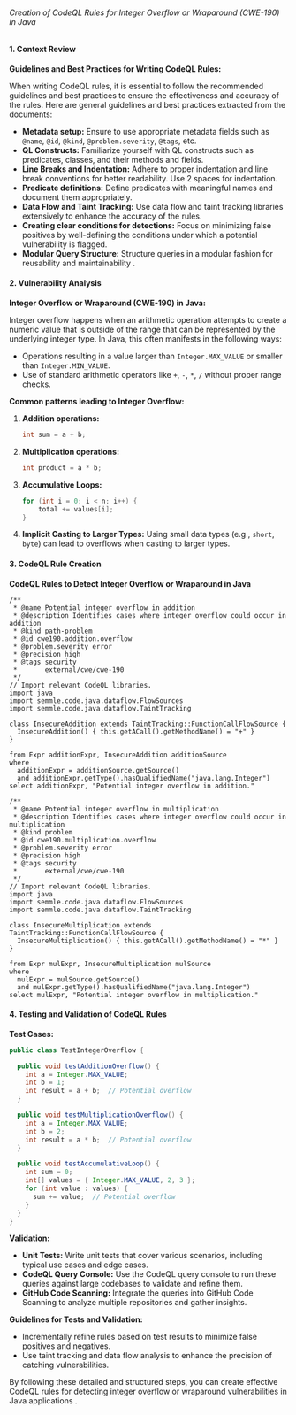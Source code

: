 ###### Creation of CodeQL Rules for Integer Overflow or Wraparound (CWE-190) in Java

#### 1. Context Review

**Guidelines and Best Practices for Writing CodeQL Rules:**

When writing CodeQL rules, it is essential to follow the recommended guidelines and best practices to ensure the effectiveness and accuracy of the rules. Here are general guidelines and best practices extracted from the documents:

- **Metadata setup:** Ensure to use appropriate metadata fields such as `@name`, `@id`, `@kind`, `@problem.severity`, `@tags`, etc.
- **QL Constructs:** Familiarize yourself with QL constructs such as predicates, classes, and their methods and fields.
- **Line Breaks and Indentation:** Adhere to proper indentation and line break conventions for better readability. Use 2 spaces for indentation.
- **Predicate definitions:** Define predicates with meaningful names and document them appropriately.
- **Data Flow and Taint Tracking:** Use data flow and taint tracking libraries extensively to enhance the accuracy of the rules.
- **Creating clear conditions for detections:** Focus on minimizing false positives by well-defining the conditions under which a potential vulnerability is flagged.
- **Modular Query Structure:** Structure queries in a modular fashion for reusability and maintainability   .

#### 2. Vulnerability Analysis

**Integer Overflow or Wraparound (CWE-190) in Java:**

Integer overflow happens when an arithmetic operation attempts to create a numeric value that is outside of the range that can be represented by the underlying integer type. In Java, this often manifests in the following ways:
- Operations resulting in a value larger than `Integer.MAX_VALUE` or smaller than `Integer.MIN_VALUE`.
- Use of standard arithmetic operators like `+`, `-`, `*`, `/` without proper range checks.

**Common patterns leading to Integer Overflow:**
1. **Addition operations:**
    ```java
    int sum = a + b;
    ```
2. **Multiplication operations:**
    ```java
    int product = a * b;
    ```
3. **Accumulative Loops:**
    ```java
    for (int i = 0; i < n; i++) {
        total += values[i];
    }
    ```
4. **Implicit Casting to Larger Types:**
    Using small data types (e.g., `short`, `byte`) can lead to overflows when casting to larger types.

#### 3. CodeQL Rule Creation

**CodeQL Rules to Detect Integer Overflow or Wraparound in Java**

```ql
/**
 * @name Potential integer overflow in addition
 * @description Identifies cases where integer overflow could occur in addition
 * @kind path-problem
 * @id cwe190.addition.overflow
 * @problem.severity error
 * @precision high
 * @tags security
 *       external/cwe/cwe-190
 */
// Import relevant CodeQL libraries.
import java
import semmle.code.java.dataflow.FlowSources
import semmle.code.java.dataflow.TaintTracking

class InsecureAddition extends TaintTracking::FunctionCallFlowSource {
  InsecureAddition() { this.getACall().getMethodName() = "+" }
}

from Expr additionExpr, InsecureAddition additionSource
where
  additionExpr = additionSource.getSource() 
  and additionExpr.getType().hasQualifiedName("java.lang.Integer")
select additionExpr, "Potential integer overflow in addition."
```

```ql
/**
 * @name Potential integer overflow in multiplication
 * @description Identifies cases where integer overflow could occur in multiplication
 * @kind problem
 * @id cwe190.multiplication.overflow
 * @problem.severity error
 * @precision high
 * @tags security
 *       external/cwe/cwe-190
 */
// Import relevant CodeQL libraries.
import java
import semmle.code.java.dataflow.FlowSources
import semmle.code.java.dataflow.TaintTracking

class InsecureMultiplication extends TaintTracking::FunctionCallFlowSource {
  InsecureMultiplication() { this.getACall().getMethodName() = "*" }
}

from Expr mulExpr, InsecureMultiplication mulSource
where
  mulExpr = mulSource.getSource()
  and mulExpr.getType().hasQualifiedName("java.lang.Integer")
select mulExpr, "Potential integer overflow in multiplication."
```

#### 4. Testing and Validation of CodeQL Rules

**Test Cases:**

```java
public class TestIntegerOverflow {

  public void testAdditionOverflow() {
    int a = Integer.MAX_VALUE;
    int b = 1;
    int result = a + b;  // Potential overflow
  }

  public void testMultiplicationOverflow() {
    int a = Integer.MAX_VALUE;
    int b = 2;
    int result = a * b;  // Potential overflow
  }

  public void testAccumulativeLoop() {
    int sum = 0;
    int[] values = { Integer.MAX_VALUE, 2, 3 };
    for (int value : values) {
      sum += value;  // Potential overflow
    }
  }
}
```

**Validation:**
- **Unit Tests:** Write unit tests that cover various scenarios, including typical use cases and edge cases.
- **CodeQL Query Console:** Use the CodeQL query console to run these queries against large codebases to validate and refine them.
- **GitHub Code Scanning:** Integrate the queries into GitHub Code Scanning to analyze multiple repositories and gather insights.

**Guidelines for Tests and Validation:**
- Incrementally refine rules based on test results to minimize false positives and negatives.
- Use taint tracking and data flow analysis to enhance the precision of catching vulnerabilities.

By following these detailed and structured steps, you can create effective CodeQL rules for detecting integer overflow or wraparound vulnerabilities in Java applications   .